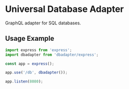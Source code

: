 # Universal Database Adapter

GraphQL adapter for SQL databases.

## Usage Example

```js
import express from 'express';
import dbadapter from 'dbadapter/express';

const app = express();

app.use('/db', dbadapter());

app.listen(8080);
```
